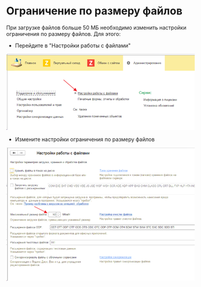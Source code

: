 # Ограничение по размеру файлов

При загрузке файлов больше 50 МБ необходимо изменить настройки ограничения по размеру файлов. Для этого:

* Перейдите в "Настройки работы с файлами"

![](../.gitbook/assets/image%20%28109%29.png)

* Измените настройки ограничения по размеру файлов

![](../.gitbook/assets/image%20%28110%29.png)


